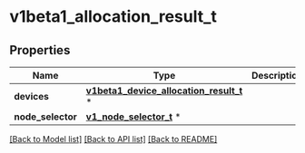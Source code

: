 # v1beta1_allocation_result_t

## Properties
Name | Type | Description | Notes
------------ | ------------- | ------------- | -------------
**devices** | [**v1beta1_device_allocation_result_t**](v1beta1_device_allocation_result.md) \* |  | [optional] 
**node_selector** | [**v1_node_selector_t**](v1_node_selector.md) \* |  | [optional] 

[[Back to Model list]](../README.md#documentation-for-models) [[Back to API list]](../README.md#documentation-for-api-endpoints) [[Back to README]](../README.md)


